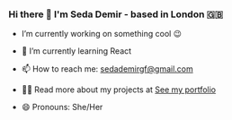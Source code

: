 ### Hi there 👋  I'm Seda Demir - based in London :gb: 

 - I’m currently working on something cool 😉

-  🌱  I’m currently learning React

-  📫  How to reach me: sedademirgf@gmail.com

-  👨‍💻  Read more about my projects at [See my portfolio](https://seda.github.io/)

-  😄 Pronouns: She/Her


<!--
**dseda/dseda** is a ✨ _special_ ✨ repository because its `README.md` (this file) appears on your GitHub profile.

Here are some ideas to get you started:

- 🔭 I’m currently working on ...
- 🌱 I’m currently learning ...
- 👯 I’m looking to collaborate on ...
- 🤔 I’m looking for help with ...
- 💬 Ask me about ...
- 📫 How to reach me: ...

- ⚡ Fun fact: ...
-->
